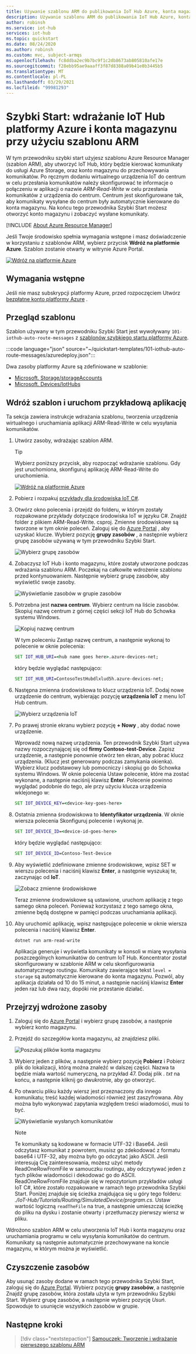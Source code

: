 ```yaml
---
title: Używanie szablonu ARM do publikowania IoT Hub Azure, konta magazynu i komunikatów routingu
description: Używanie szablonu ARM do publikowania IoT Hub Azure, konta magazynu i komunikatów routingu
author: robinsh
ms.service: iot-hub
services: iot-hub
ms.topic: quickstart
ms.date: 08/24/2020
ms.author: robinsh
ms.custom: mvc, subject-armqs
ms.openlocfilehash: fc8ddba2ec9b7bc9f1c2db8673ab805810afe17e
ms.sourcegitcommit: f28ebb95ae9aaaff3f87d8388a09b41e0b3445b5
ms.translationtype: MT
ms.contentlocale: pl-PL
ms.lasthandoff: 03/29/2021
ms.locfileid: "99981293"
---
```

# <a name="quickstart-deploy-an-azure-iot-hub-and-a-storage-account-using-an-arm-template"></a>Szybki Start: wdrażanie IoT Hub platformy Azure i konta magazynu przy użyciu szablonu ARM

W tym przewodniku szybki start użyjesz szablonu Azure Resource Manager (szablon ARM), aby utworzyć IoT Hub, który będzie kierować komunikaty do usługi Azure Storage, oraz konto magazynu do przechowywania komunikatów. Po ręcznym dodaniu wirtualnego urządzenia IoT do centrum w celu przesłania komunikatów należy skonfigurować te informacje o połączeniu w aplikacji o nazwie  *ARM-Read-Write* w celu przesłania komunikatów z urządzenia do centrum. Centrum jest skonfigurowane tak, aby komunikaty wysyłane do centrum były automatycznie kierowane do konta magazynu. Na końcu tego przewodnika Szybki Start możesz otworzyć konto magazynu i zobaczyć wysłane komunikaty.

[!INCLUDE [About Azure Resource Manager](../../includes/resource-manager-quickstart-introduction.md)]

Jeśli Twoje środowisko spełnia wymagania wstępne i masz doświadczenie w korzystaniu z szablonów ARM, wybierz przycisk **Wdróż na platformie Azure**. Szablon zostanie otwarty w witrynie Azure Portal.

[![Wdróż na platformie Azure](https://raw.githubusercontent.com/Azure/azure-quickstart-templates/master/1-CONTRIBUTION-GUIDE/images/deploytoazure.svg?sanitize=true)](https://portal.azure.com/#create/Microsoft.Template/uri/https%3A%2F%2Fraw.githubusercontent.com%2FAzure%2Fazure-quickstart-templates%2Fmaster%2F101-iothub-auto-route-messages%2Fazuredeploy.json)

## <a name="prerequisites"></a>Wymagania wstępne

Jeśli nie masz subskrypcji platformy Azure, przed rozpoczęciem Utwórz [bezpłatne konto platformy Azure](https://azure.microsoft.com/free/) .

## <a name="review-the-template"></a>Przegląd szablonu

Szablon używany w tym przewodniku Szybki Start jest wywoływany `101-iothub-auto-route-messages` z [szablonów szybkiego startu platformy Azure](https://azure.microsoft.com/resources/templates/101-iothub-auto-route-messages).

:::code language="json" source="~/quickstart-templates/101-iothub-auto-route-messages/azuredeploy.json":::

Dwa zasoby platformy Azure są zdefiniowane w szablonie:

- [Microsoft. Storage/storageAccounts](/azure/templates/microsoft.storage/storageaccounts)
- [Microsoft. Devices/IotHubs](/azure/templates/microsoft.devices/iothubs)

## <a name="deploy-the-template-and-run-the-sample-app"></a>Wdróż szablon i uruchom przykładową aplikację

Ta sekcja zawiera instrukcje wdrażania szablonu, tworzenia urządzenia wirtualnego i uruchamiania aplikacji ARM-Read-Write w celu wysyłania komunikatów.

1. Utwórz zasoby, wdrażając szablon ARM.

    > [!TIP]
    > Wybierz poniższy przycisk, aby rozpocząć wdrażanie szablonu. Gdy jest uruchomiona, skonfiguruj aplikację ARM-Read-Write do uruchomienia.

    [![Wdróż na platformie Azure](https://raw.githubusercontent.com/Azure/azure-quickstart-templates/master/1-CONTRIBUTION-GUIDE/images/deploytoazure.svg?sanitize=true)](https://portal.azure.com/#create/Microsoft.Template/uri/https%3A%2F%2Fraw.githubusercontent.com%2FAzure%2Fazure-quickstart-templates%2Fmaster%2F101-iothub-auto-route-messages%2Fazuredeploy.json)

1. Pobierz i rozpakuj [przykłady dla środowiska IoT C#](/samples/azure-samples/azure-iot-samples-csharp/azure-iot-samples-for-csharp-net/).

1. Otwórz okno polecenia i przejdź do folderu, w którym zostały rozpakowane przykłady dotyczące środowiska IoT w języku C#. Znajdź folder z plikiem ARM-Read-Write. csproj. Zmienne środowiskowe są tworzone w tym oknie poleceń. Zaloguj się do [Azure Portal](https://portal.azure.com) , aby uzyskać klucze. Wybierz pozycję **grupy zasobów** , a następnie wybierz grupę zasobów używaną w tym przewodniku Szybki Start.

   ![Wybierz grupę zasobów](./media/horizontal-arm-route-messages/01-select-resource-group.png)

1. Zobaczysz IoT Hub i konto magazynu, które zostały utworzone podczas wdrażania szablonu ARM. Poczekaj na całkowite wdrożenie szablonu przed kontynuowaniem. Następnie wybierz grupę zasobów, aby wyświetlić swoje zasoby.

   ![Wyświetlanie zasobów w grupie zasobów](./media/horizontal-arm-route-messages/02-view-resources-in-group.png)

1. Potrzebna jest **nazwa centrum**. Wybierz centrum na liście zasobów. Skopiuj nazwę centrum z górnej części sekcji IoT Hub do Schowka systemu Windows.

   ![Kopiuj nazwę centrum](./media/horizontal-arm-route-messages/03-copy-hub-name.png)

    W tym poleceniu Zastąp nazwę centrum, a następnie wykonaj to polecenie w oknie polecenia:

    ```cmd
    SET IOT_HUB_URI=<hub name goes here>.azure-devices-net;
    ```

   który będzie wyglądać następująco:

   ```cmd
   SET IOT_HUB_URI=ContosoTestHubdlxlud5h.azure-devices-net;
   ```

1. Następna zmienna środowiskowa to klucz urządzenia IoT. Dodaj nowe urządzenie do centrum, wybierając pozycję **urządzenia IoT** z menu IoT Hub centrum.

   ![Wybierz urządzenia IoT](./media/horizontal-arm-route-messages/04-select-iot-devices.png)

1. Po prawej stronie ekranu wybierz pozycję **+ Nowy** , aby dodać nowe urządzenie.

   Wprowadź nową nazwę urządzenia. Ten przewodnik Szybki Start używa nazwy rozpoczynającej się od **firmy Contoso-test-Device**. Zapisz urządzenie, a następnie ponownie otwórz ten ekran, aby pobrać klucz urządzenia. (Klucz jest generowany podczas zamykania okienka). Wybierz klucz podstawowy lub pomocniczy i skopiuj go do Schowka systemu Windows. W oknie polecenia Ustaw polecenie, które ma zostać wykonane, a następnie naciśnij klawisz **Enter**. Polecenie powinno wyglądać podobnie do tego, ale przy użyciu klucza urządzenia wklejonego w:

   ```cmd
   SET IOT_DEVICE_KEY=<device-key-goes-here>
   ```

1. Ostatnia zmienna środowiskowa to **Identyfikator urządzenia**. W oknie wiersza polecenia Skonfiguruj polecenie i wykonaj je.

   ```cmd
   SET IOT_DEVICE_ID=<device-id-goes-here>
   ```

   który będzie wyglądać następująco:

   ```cmd
   SET IOT_DEVICE_ID=Contoso-Test-Device
   ```

1. Aby wyświetlić zdefiniowane zmienne środowiskowe, wpisz SET w wierszu polecenia i naciśnij klawisz **Enter**, a następnie wyszukaj te, zaczynając od **IoT**.

   ![Zobacz zmienne środowiskowe](./media/horizontal-arm-route-messages/06-environment-variables.png)

    Teraz zmienne środowiskowe są ustawione, uruchom aplikację z tego samego okna poleceń. Ponieważ korzystasz z tego samego okna, zmienne będą dostępne w pamięci podczas uruchamiania aplikacji.

1. Aby uruchomić aplikację, wpisz następujące polecenie w oknie wiersza polecenia i naciśnij klawisz **Enter**.

    `dotnet run arm-read-write`

   Aplikacja generuje i wyświetla komunikaty w konsoli w miarę wysyłania poszczególnych komunikatów do centrum IoT Hub. Koncentrator został skonfigurowany w szablonie ARM w celu skonfigurowania automatycznego routingu. Komunikaty zawierające tekst `level = storage` są automatycznie kierowane do konta magazynu. Pozwól, aby aplikacja działała od 10 do 15 minut, a następnie naciśnij klawisz **Enter** jeden raz lub dwa razy, dopóki nie przestanie działać.

## <a name="review-deployed-resources"></a>Przejrzyj wdrożone zasoby

1. Zaloguj się do [Azure Portal](https://portal.azure.com) i wybierz grupę zasobów, a następnie wybierz konto magazynu.

1. Przejdź do szczegółów konta magazynu, aż znajdziesz pliki.

   ![Poszukaj plików konta magazynu](./media/horizontal-arm-route-messages/07-see-storage.png)

1. Wybierz jeden z plików, a następnie wybierz pozycję **Pobierz** i Pobierz plik do lokalizacji, którą można znaleźć w dalszej części. Nazwa ta będzie miała wartość numeryczną, na przykład 47. Dodaj plik _. txt_ na końcu, a następnie kliknij go dwukrotnie, aby go otworzyć.

1. Po otwarciu pliku każdy wiersz jest przeznaczony dla innego komunikatu; treść każdej wiadomości również jest zaszyfrowana. Aby można było wykonywać zapytania względem treści wiadomości, musi to być.

   ![Wyświetlanie wysłanych komunikatów](./media/horizontal-arm-route-messages/08-messages.png)

   > [!NOTE]
   > Te komunikaty są kodowane w formacie UTF-32 i Base64. Jeśli odczytasz komunikat z powrotem, musisz go zdekodować z formatu base64 i UTF-32, aby można było go odczytać jako ASCII. Jeśli interesują Cię zainteresowania, możesz użyć metody ReadOneRowFromFile w samouczku routingu, aby odczytywać jeden z tych plików wiadomości i dekodować go do ASCII. ReadOneRowFromFile znajduje się w repozytorium przykładów usługi IoT C#, które zostało rozpakowane w ramach tego przewodnika Szybki Start. Poniżej znajduje się ścieżka znajdująca się u góry tego folderu: *./IoT-Hub/Tutorials/Routing/SimulatedDevice/program.cs.* Ustaw wartość logiczną `readTheFile` na true, a następnie umieszczaj ścieżkę do pliku na dysku i zostanie otwarty i przetłumaczy pierwszy wiersz w pliku.

Wdrożono szablon ARM w celu utworzenia IoT Hub i konta magazynu oraz uruchamiania programu w celu wysyłania komunikatów do centrum. Komunikaty są następnie automatycznie przechowywane na koncie magazynu, w którym można je wyświetlić.

## <a name="clean-up-resources"></a>Czyszczenie zasobów

Aby usunąć zasoby dodane w ramach tego przewodnika Szybki Start, zaloguj się do [Azure Portal](https://portal.azure.com). Wybierz pozycję **grupy zasobów**, a następnie Znajdź grupę zasobów, która została użyta w tym przewodniku Szybki Start. Wybierz grupę zasobów, a następnie wybierz pozycję *Usuń*. Spowoduje to usunięcie wszystkich zasobów w grupie.

## <a name="next-steps"></a>Następne kroki

> [!div class="nextstepaction"]
> [Samouczek: Tworzenie i wdrażanie pierwszego szablonu ARM](../azure-resource-manager/templates/template-tutorial-create-first-template.md)
